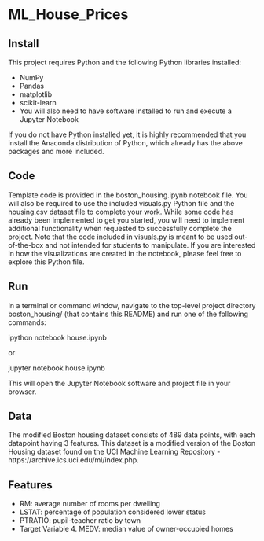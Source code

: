 # ML_House_Prices

## Install
<p>This project requires Python and the following Python libraries installed:</p>

* NumPy
* Pandas
* matplotlib
* scikit-learn
* You will also need to have software installed to run and execute a Jupyter Notebook

<p>If you do not have Python installed yet, it is highly recommended that you install the Anaconda distribution of Python, which already has the above packages and more included.</p>

## Code
<p>Template code is provided in the boston_housing.ipynb notebook file. You will also be required to use the included visuals.py Python file and the housing.csv dataset file to complete your work. While some code has already been implemented to get you started, you will need to implement additional functionality when requested to successfully complete the project. Note that the code included in visuals.py is meant to be used out-of-the-box and not intended for students to manipulate. If you are interested in how the visualizations are created in the notebook, please feel free to explore this Python file.</p>

## Run
<p>In a terminal or command window, navigate to the top-level project directory boston_housing/ (that contains this README) and run one of the following commands:</p>

<p>ipython notebook house.ipynb</p>

or

<p>jupyter notebook house.ipynb</p>
<p>This will open the Jupyter Notebook software and project file in your browser.</p>

## Data
<p>The modified Boston housing dataset consists of 489 data points, with each datapoint having 3 features. This dataset is a modified version of the Boston Housing dataset found on the UCI Machine Learning Repository - https://archive.ics.uci.edu/ml/index.php.</p>

## Features

* RM: average number of rooms per dwelling
* LSTAT: percentage of population considered lower status
* PTRATIO: pupil-teacher ratio by town
* Target Variable 4. MEDV: median value of owner-occupied homes
